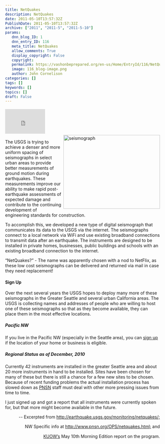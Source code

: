 ```yaml
---
title: NetQuakes
description: NetQuakes
date: 2011-05-10T13:57:32Z
PublishDate: 2011-05-10T13:57:32Z
archive: ["2011", "2011-5", "2011-5-10"]
params:
   dnn_blog_ID: 1
   dnn_entry_ID: 116
   meta_title: NetQuakes
   allow_comments: True
   display_copyright: False
   copyright: 
   permalink: https://vashonbeprepared.org/en-us/Home/EntryId/116/NetQuakes
   image: 116_blog-image.png
   author: John Cornelison
categories: []
tags: []
keywords: []
topics: []
draft: False
---
```


<div class="wlWriterHeaderFooter" style="float:none; margin:0px; padding:4px 0px 4px 0px;"><iframe src="http://www.facebook.com/widgets/like.php?href=http://vashoneoc.org/Blogs/VashonPreparedness/tabid/164/EntryId/116/NetQuakes.aspx" scrolling="no" frameborder="0" style="border:none; width:130px; height:80px"></iframe></div><img style="margin: 0px 0px 5px 5px; display: inline; float: right" alt="seismograph" align="right" src="http://earthquake.usgs.gov/monitoring/netquakes/images/NetQuakes.jpg" width="314" height="240" />   <p>The USGS is trying to achieve a denser and more uniform spacing of seismographs in select urban areas to provide better measurements of ground motion during earthquakes. These measurements improve our ability to make rapid post-earthquake assessments of expected damage and contribute to the continuing development of engineering standards for construction. </p>  <p>To accomplish this, we developed a new type of digital seismograph that communicates its data to the USGS via the internet. The seismographs connect to a local network via WiFi and use existing broadband connections to transmit data after an earthquake. The instruments are designed to be installed in private homes, businesses, public buildings and schools with an existing broadband connection to the internet.</p>  <p>“NetQuakes?” - The name was apparently chosen with a nod to NetFlix, as these low cost seismographs can be delivered and returned via mail in case they need replacement!</p>  <h4>Sign Up</h4>  <p>Over the next several years the USGS hopes to deploy many more of these seismographs in the Greater Seattle and several urban California areas. The USGS is collecting names and addresses of people who are willing to host one of these seismographs so that as they become available, they can place them in the most effective locations.</p>  <h5>Pacific NW</h5>  <p>If you live in the Pacific NW (especially in the Seattle area), you can <a href="http://earthquake.usgs.gov/monitoring/netquakes/signup/pacnw/">sign up</a> if the location of your home or business is eligible.</p>  <h5>Regional Status as of December, 2010</h5>  <p>Currently 42 instruments are installed in the greater Seattle area and about 20 more instruments in hand to be installed. Sites have been chosen for many of these but there is still a chance for a few new sites to be chosen. Because of recent funding problems the actual installation process has slowed down as <a href="http://www.pnsn.org">PNSN</a> staff must deal with other more pressing issues from time to time.</p>  <p>I just signed up and got a report that all instruments were currently spoken for, but that more might become available in the future.</p>  <p align="right">-- Excerpted from <a title="http://earthquake.usgs.gov/monitoring/netquakes/" href="http://earthquake.usgs.gov/monitoring/netquakes/;">http://earthquake.usgs.gov/monitoring/netquakes/;</a> </p>  <p align="right">NW Specific info at <a title="http://www.pnsn.org/OPS/netquakes.html" href="http://www.pnsn.org/OPS/netquakes.html;">http://www.pnsn.org/OPS/netquakes.html<font color="#000000" face="Tahoma">;</font></a> and</p>  <p align="right"><a href="http://kuow.org/">KUOW’s</a> May 10th Morning Edition report on the program.</p>
